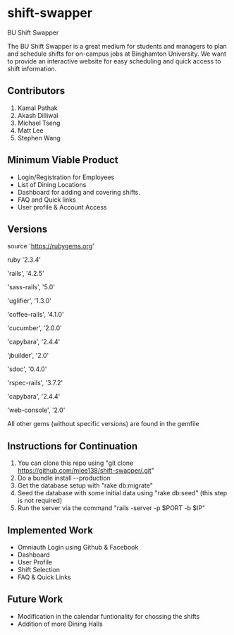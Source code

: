 # shift-swapper

BU Shift Swapper

The BU Shift Swapper is a great medium for students and managers to plan and schedule shifts for on-campus jobs at Binghamton University. We want to provide an interactive website for easy scheduling and quick access to shift information.


Contributors
-----------------

1. Kamal Pathak
2. Akash Dilliwal
3. Michael Tseng
4. Matt Lee
5. Stephen Wang


Minimum Viable Product
------------------------

- Login/Registration for Employees
- List of Dining Locations
- Dashboard for adding and covering shifts.
- FAQ and Quick links
- User profile & Account Access

Versions
---------
source 'https://rubygems.org'

ruby '2.3.4'

'rails', '4.2.5'

'sass-rails', '5.0'

'uglifier', '1.3.0'

'coffee-rails', '4.1.0'

'cucumber', '2.0.0'

'capybara', '2.4.4'

'jbuilder', '2.0'

'sdoc', '0.4.0'

'rspec-rails', '3.7.2'

'capybara', '2.4.4'

'web-console', '2.0'

All other gems (without specific versions) are found in the gemfile


Instructions for Continuation
------------------------------
1. You can clone this repo using "git clone https://github.com/mlee138/shift-swapper/.git"
2. Do a bundle install --production
3. Get the database setup with "rake db:migrate"
4. Seed the database with some initial data using "rake db:seed" (this step is not required)
5. Run the server via the command "rails -server -p $PORT -b $IP"


Implemented Work
-------------------
- Omniauth Login using Github & Facebook
- Dashboard
- User Profile
- Shift Selection
- FAQ & Quick Links

Future Work
--------------
- Modification in the calendar funtionality for chossing the shifts
- Addition of more Dining Halls 


